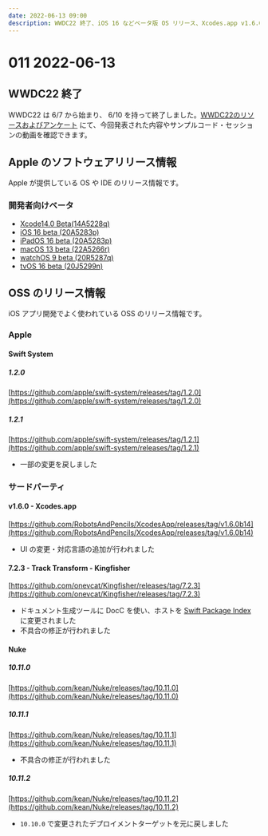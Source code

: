 ```yaml
---
date: 2022-06-13 09:00
description: WWDC22 終了、iOS 16 などベータ版 OS リリース、Xcodes.app v1.6.0 リリース、Kingfisher 7.2.3 リリース、ほか
---
```

# 011 2022-06-13

## WWDC22 終了

WWDC22 は 6/7 から始まり、 6/10 を持って終了しました。[WWDC22のリソースおよびアンケート](https://developer.apple.com/jp/news/?id=h6tsfrn7) にて、今回発表された内容やサンプルコード・セッションの動画を確認できます。

## Apple のソフトウェアリリース情報

Apple が提供している OS や IDE のリリース情報です。

### 開発者向けベータ

- [Xcode14.0 Beta(14A5228q)](https://developer.apple.com/jp/news/?id=l87okncv)
- [iOS 16 beta (20A5283p)](https://developer.apple.com/news/releases/?id=06062022g)
- [iPadOS 16 beta (20A5283p)](https://developer.apple.com/news/releases/?id=06062022f)
- [macOS 13 beta (22A5266r)](https://developer.apple.com/news/releases/?id=06062022e)
- [watchOS 9 beta (20R5287q)](https://developer.apple.com/news/releases/?id=06062022d)
- [tvOS 16 beta (20J5299n)](https://developer.apple.com/news/releases/?id=06062022c)

## OSS のリリース情報

iOS アプリ開発でよく使われている OSS のリリース情報です。

### Apple

#### Swift System

##### 1.2.0

[https://github.com/apple/swift-system/releases/tag/1.2.0](https://github.com/apple/swift-system/releases/tag/1.2.0)

##### 1.2.1

[https://github.com/apple/swift-system/releases/tag/1.2.1](https://github.com/apple/swift-system/releases/tag/1.2.1)

- 一部の変更を戻しました

### サードパーティ

#### v1.6.0 - Xcodes.app

[https://github.com/RobotsAndPencils/XcodesApp/releases/tag/v1.6.0b14](https://github.com/RobotsAndPencils/XcodesApp/releases/tag/v1.6.0b14)

- UI の変更・対応言語の追加が行われました

#### 7.2.3 - Track Transform - Kingfisher

[https://github.com/onevcat/Kingfisher/releases/tag/7.2.3](https://github.com/onevcat/Kingfisher/releases/tag/7.2.3)

- ドキュメント生成ツールに DocC を使い、ホストを [Swift Package Index](https://swiftpackageindex.com/onevcat/Kingfisher/master/documentation/kingfisher) に変更されました
- 不具合の修正が行われました

#### Nuke

##### 10.11.0

[https://github.com/kean/Nuke/releases/tag/10.11.0](https://github.com/kean/Nuke/releases/tag/10.11.0)

##### 10.11.1

[https://github.com/kean/Nuke/releases/tag/10.11.1](https://github.com/kean/Nuke/releases/tag/10.11.1)

- 不具合の修正が行われました

##### 10.11.2

[https://github.com/kean/Nuke/releases/tag/10.11.2](https://github.com/kean/Nuke/releases/tag/10.11.2)

- `10.10.0` で変更されたデプロイメントターゲットを元に戻しました
